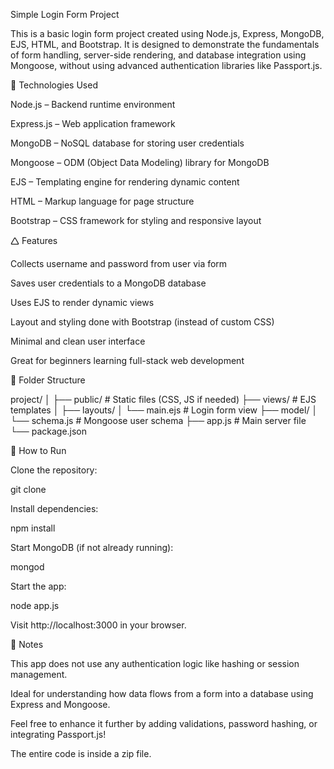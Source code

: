 Simple Login Form Project

This is a basic login form project created using Node.js, Express, MongoDB, EJS, HTML, and Bootstrap. It is designed to demonstrate the fundamentals of form handling, server-side rendering, and database integration using Mongoose, without using advanced authentication libraries like Passport.js.

🔧 Technologies Used

Node.js – Backend runtime environment

Express.js – Web application framework

MongoDB – NoSQL database for storing user credentials

Mongoose – ODM (Object Data Modeling) library for MongoDB

EJS – Templating engine for rendering dynamic content

HTML – Markup language for page structure

Bootstrap – CSS framework for styling and responsive layout

🛆 Features

Collects username and password from user via form

Saves user credentials to a MongoDB database

Uses EJS to render dynamic views

Layout and styling done with Bootstrap (instead of custom CSS)

Minimal and clean user interface

Great for beginners learning full-stack web development

📁 Folder Structure

project/
│
├── public/             # Static files (CSS, JS if needed)
├── views/              # EJS templates
│   ├── layouts/
│   └── main.ejs        # Login form view
├── model/
│   └── schema.js       # Mongoose user schema
├── app.js              # Main server file
└── package.json

🚀 How to Run

Clone the repository:

git clone <repository-url>

Install dependencies:

npm install

Start MongoDB (if not already running):

mongod

Start the app:

node app.js

Visit http://localhost:3000 in your browser.

📝 Notes

This app does not use any authentication logic like hashing or session management.

Ideal for understanding how data flows from a form into a database using Express and Mongoose.

Feel free to enhance it further by adding validations, password hashing, or integrating Passport.js!

The entire code is inside a zip file.
